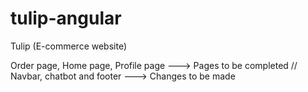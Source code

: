 # tulip-angular
Tulip (E-commerce website)

Order page, Home page, Profile page  --->  Pages to be completed //
Navbar, chatbot and footer  --->  Changes to be made
